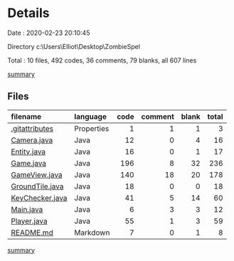 # Details

Date : 2020-02-23 20:10:45

Directory c:\Users\Elliot\Desktop\ZombieSpel

Total : 10 files,  492 codes, 36 comments, 79 blanks, all 607 lines

[summary](results.md)

## Files
| filename | language | code | comment | blank | total |
| :--- | :--- | ---: | ---: | ---: | ---: |
| [.gitattributes](/.gitattributes) | Properties | 1 | 1 | 1 | 3 |
| [Camera.java](/Camera.java) | Java | 12 | 0 | 4 | 16 |
| [Entity.java](/Entity.java) | Java | 16 | 0 | 1 | 17 |
| [Game.java](/Game.java) | Java | 196 | 8 | 32 | 236 |
| [GameView.java](/GameView.java) | Java | 140 | 18 | 20 | 178 |
| [GroundTile.java](/GroundTile.java) | Java | 18 | 0 | 0 | 18 |
| [KeyChecker.java](/KeyChecker.java) | Java | 41 | 5 | 14 | 60 |
| [Main.java](/Main.java) | Java | 6 | 3 | 3 | 12 |
| [Player.java](/Player.java) | Java | 55 | 1 | 3 | 59 |
| [README.md](/README.md) | Markdown | 7 | 0 | 1 | 8 |

[summary](results.md)